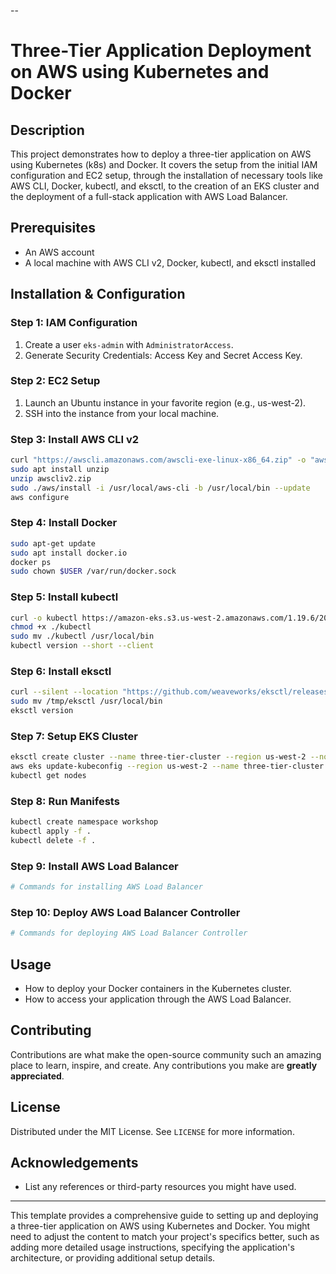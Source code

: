 --

# Three-Tier Application Deployment on AWS using Kubernetes and Docker

## Description

This project demonstrates how to deploy a three-tier application on AWS using Kubernetes (k8s) and Docker. It covers the setup from the initial IAM configuration and EC2 setup, through the installation of necessary tools like AWS CLI, Docker, kubectl, and eksctl, to the creation of an EKS cluster and the deployment of a full-stack application with AWS Load Balancer.

## Prerequisites

- An AWS account
- A local machine with AWS CLI v2, Docker, kubectl, and eksctl installed

## Installation & Configuration

### Step 1: IAM Configuration

1. Create a user `eks-admin` with `AdministratorAccess`.
2. Generate Security Credentials: Access Key and Secret Access Key.

### Step 2: EC2 Setup

1. Launch an Ubuntu instance in your favorite region (e.g., us-west-2).
2. SSH into the instance from your local machine.

### Step 3: Install AWS CLI v2

```bash
curl "https://awscli.amazonaws.com/awscli-exe-linux-x86_64.zip" -o "awscliv2.zip"
sudo apt install unzip
unzip awscliv2.zip
sudo ./aws/install -i /usr/local/aws-cli -b /usr/local/bin --update
aws configure
```

### Step 4: Install Docker

```bash
sudo apt-get update
sudo apt install docker.io
docker ps
sudo chown $USER /var/run/docker.sock
```

### Step 5: Install kubectl

```bash
curl -o kubectl https://amazon-eks.s3.us-west-2.amazonaws.com/1.19.6/2021-01-05/bin/linux/amd64/kubectl
chmod +x ./kubectl
sudo mv ./kubectl /usr/local/bin
kubectl version --short --client
```

### Step 6: Install eksctl

```bash
curl --silent --location "https://github.com/weaveworks/eksctl/releases/latest/download/eksctl_$(uname -s)_amd64.tar.gz" | tar xz -C /tmp
sudo mv /tmp/eksctl /usr/local/bin
eksctl version
```

### Step 7: Setup EKS Cluster

```bash
eksctl create cluster --name three-tier-cluster --region us-west-2 --node-type t2.medium --nodes-min 2 --nodes-max 2
aws eks update-kubeconfig --region us-west-2 --name three-tier-cluster
kubectl get nodes
```

### Step 8: Run Manifests

```bash
kubectl create namespace workshop
kubectl apply -f .
kubectl delete -f .
```

### Step 9: Install AWS Load Balancer

```bash
# Commands for installing AWS Load Balancer
```

### Step 10: Deploy AWS Load Balancer Controller

```bash
# Commands for deploying AWS Load Balancer Controller
```

## Usage

- How to deploy your Docker containers in the Kubernetes cluster.
- How to access your application through the AWS Load Balancer.

## Contributing

Contributions are what make the open-source community such an amazing place to learn, inspire, and create. Any contributions you make are **greatly appreciated**.

## License

Distributed under the MIT License. See `LICENSE` for more information.

## Acknowledgements

- List any references or third-party resources you might have used.

---

This template provides a comprehensive guide to setting up and deploying a three-tier application on AWS using Kubernetes and Docker. You might need to adjust the content to match your project's specifics better, such as adding more detailed usage instructions, specifying the application's architecture, or providing additional setup details.
